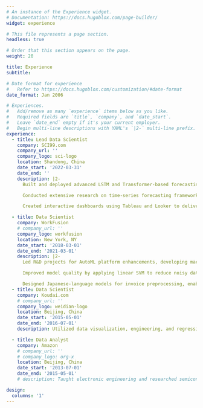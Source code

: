 ```yaml
---
# An instance of the Experience widget.
# Documentation: https://docs.hugoblox.com/page-builder/
widget: experience

# This file represents a page section.
headless: true

# Order that this section appears on the page.
weight: 20

title: Experience
subtitle:

# Date format for experience
#   Refer to https://docs.hugoblox.com/customization/#date-format
date_format: Jan 2006

# Experiences.
#   Add/remove as many `experience` items below as you like.
#   Required fields are `title`, `company`, and `date_start`.
#   Leave `date_end` empty if it's your current employer.
#   Begin multi-line descriptions with YAML's `|2-` multi-line prefix.
experience:
  - title: Lead Data Scientist
    company: SCI99.com
    company_url: ''
    company_logo: sci-logo
    location: Shandong, China
    date_start: '2022-03-31'
    date_end: ''
    description: |2-
      Built and deployed advanced LSTM and Transformer-based forecasting models, boosting prediction accuracy by 15%, with scalable deployment via RESTful API and Docker.

      Conducted extensive research on time-series forecasting frameworks, applied hyperparameter optimization (HPO), and used MLflow for experiment tracking and model performance monitoring.

      Created interactive dashboards using Tableau and Looker to deliver actionable insights; optimized BigQuery and Snowflake pipelines to reduce query runtime by 40%.

  - title: Data Scientist
    company: WorkFusion
    # company_url: ''
    company_logo: workfusion
    location: New York, NY
    date_start: '2018-03-01'
    date_end: '2021-03-01'
    description: |2-
      Led R&D projects for AutoML platform enhancements, developing machine learning models in Python and Java for business process automation.

      Improved model quality by applying linear SVM to reduce noisy data by 70%, resulting in a 5% increase in F1 score.

      Designed Japanese-language models for invoice preprocessing, enabling first market delivery in Japan with over $500,000 in revenue. 
  - title: Data Scientist
    company: Koudai.com
    # company_url: ''
    company_logo: weidian-logo
    location: Beijing, China
    date_start: '2015-05-01'
    date_end: '2016-07-01'
    description: Utilized data visualization, engineering, and regression techniques to address business challenges and support decision-making.

  - title: Data Analyst
    company: Amazon
    # company_url: ''
    # company_logo: org-x
    location: Beijing, China
    date_start: '2013-07-01'
    date_end: '2015-05-01'
    # description: Taught electronic engineering and researched semiconductor physics.

design:
  columns: '1'
---
```

